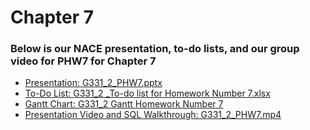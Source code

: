 # Chapter 7
### Below is our NACE presentation, to-do lists, and our group video for PHW7 for Chapter 7

- <a href="https://cuny-my.sharepoint.com/:p:/g/personal/damaris_campos29_qmail_cuny_edu/EdeUkTuyIhhDi-IuFHWR8LIBaq4n8QpPv3b-3YCHl_Tw2g?e=FM59cj" rel="noopener noreferrer" target="_blank">Presentation: G331_2_PHW7.pptx</a>
- <a href="https://cuny-my.sharepoint.com/:x:/g/personal/evnul_hossain70_qmail_cuny_edu/EQIboMb2XrpFhpMC_-NsYq8Bp9IsJxjs_I_PVk7P7D4PqA?e=wh3d6H" rel="noopener noreferrer" target="_blank">To-Do List: G331_2 _To-do list for Homework Number 7.xlsx</a>
- <a href="https://cuny-my.sharepoint.com/:x:/g/personal/damaris_campos29_qmail_cuny_edu/EXgJOFf62YpEgBVQgJC5S_kB31vpPYPzmsn5crfzA9PTaA?e=KsyGzf" rel="noopener noreferrer" target="_blank">Gantt Chart: G331_2 Gantt Homework Number 7</a>
- <a href="https://drive.google.com/file/d/16-8FlB82q1TF7FYc8XA7DgfbJIBSrxsk/view?usp=sharing" rel="noopener noreferrer" target="_blank">Presentation Video and SQL Walkthrough: G331_2_PHW7.mp4</a>
